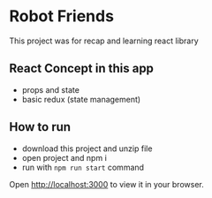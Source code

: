 # Robot Friends 

This project was for recap and learning react library
## React Concept in this app

* props and state
* basic redux (state management) 
## How to run

* download this project and unzip file
* open project and npm i 
* run with `npm run start` command 

Open [http://localhost:3000](http://localhost:3000) to view it in your browser.


